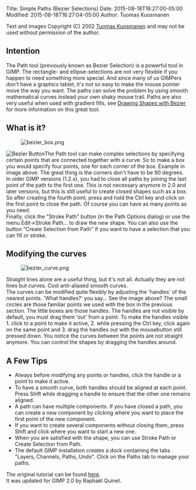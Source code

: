 Title: Simple Paths (Bezier Selections)
Date: 2015-08-18T16:27:00-05:00
Modified: 2015-08-18T16:27:04-05:00
Author: Tuomas Kuosmanen


Text and images Copyright (C) 2002 [Tuomas Kuosmanen](mailto:tigertNOSPAM@gimp.org) and may not be used without permission of the author.

## Intention

The Path tool (previously known as Bezier Selection) is a powerful tool in GIMP. The rectangle- and ellipse-selections are not very flexible if you happen to need something more special. And since many of us GIMPers don't have a graphics tablet, it's not so easy to make the mouse pointer move the way you want. The paths can solve the problem by using smooth mathematical curves instead your own shaky mouse trail. Paths are also very useful when used with gradient fills, see [Drawing Shapes with Bezier](/tutorials/Drawing_Shapes/) for more information on this great tool.

## What is it?

<figure>
<img src="{filename}bezier_box.png" alt="bezier_box.png" />
</figure>

![Bezier Button]({filename}bezier_button.png)The Path tool can make complex selections by specifying certain points that are connected together with a curve. So to make a box you would specify four points, one for each corner of the box. Example in image above. The great thing is the corners don't have to be 90 degrees.   
In older GIMP versions (1.2.x), you had to close all paths by joining the last point of the path to the first one. This is not necessary anymore in 2.0 and later versions, but this is still useful to create closed shapes such as a box. So after creating the fourth point, press and hold the Ctrl key and click on the first point to close the path. Of course you can have as many points as you need.   
Finally, click the "Stroke Path" button (in the Path Options dialog) or use the menu Edit->Stroke Path... to draw the new shape. You can also use the button "Create Selection from Path" if you want to have a selection that you can fill or stroke.

## Modifying the curves

<figure>
<img src="{filename}bezier_curve.png" alt="bezier_curve.png" />
</figure>

Straight lines alone are a useful thing, but it's not all. Actually they are not lines but curves. Cool anti-aliased smooth curves.   
The curves can be modified quite flexibly by adjusting the 'handles' of the nearest points. 'What handles?' you say... See the image above? The small circles are those familiar points we used with the box in the previous section. The little boxes are those handles. The handles are not visible by default, you must drag them 'out' from a point. To make the handles visible 1\. click to a point to make it active, 2\. while pressing the Ctrl key, click again on the same point and 3\. drag the handles out with the mousebutton still pressed down. You notice the curves between the points are not straight anymore. You can control the shapes by dragging the handles around.

## A Few Tips

*   Always before modifying any points or handles, click the handle or a point to make it active.
*   To have a smooth curve, both handles should be aligned at each point. Press Shift while dragging a handle to ensure that the other one remains aligned.
*   A path can have multiple components. If you have closed a path, you can create a new component by clicking where you want to place the first point of the new component.
*   If you want to create several components without closing them, press Shift and click where you want to start a new one.
*   When you are satisfied with the shape, you can use Stroke Path or Create Selection from Path.
*   The default GIMP installation creates a dock containing the tabs "Layers, Channels, Paths, Undo". Click on the Paths tab to manage your paths.

The original tutorial can be found [here](http://www.tigert.com/gimp/tutorials/bezier/).   
It was updated for GIMP 2.0 by Raphaël Quinet.

